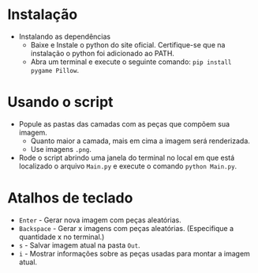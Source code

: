 # Instalação
  * Instalando as dependências
    * Baixe e Instale o python do site oficial. Certifique-se que na instalação o python foi adicionado ao PATH.
    * Abra um terminal e execute o seguinte comando: ```pip install pygame Pillow```.

# Usando o script
  * Popule as pastas das camadas com as peças que compõem sua imagem.
    * Quanto maior a camada, mais em cima a imagem será renderizada.
    * Use imagens ```.png```.
  * Rode o script abrindo uma janela do terminal no local em que está localizado o arquivo ```Main.py``` e execute o comando ```python Main.py```.

# Atalhos de teclado
  * ```Enter``` - Gerar nova imagem com peças aleatórias.
  * ```Backspace``` - Gerar x imagens com peças aleatórias. (Especifique a quantidade x no terminal.)
  * ```s``` - Salvar imagem atual na pasta ```Out```.
  * ```i``` - Mostrar informações sobre as peças usadas para montar a imagem atual.
